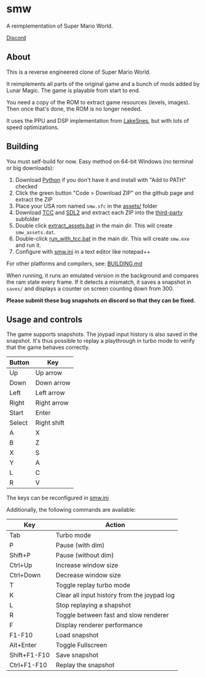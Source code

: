 # smw
A reimplementation of Super Mario World.

[Discord](https://discord.gg/AJJbJAzNNJ)

## About

This is a reverse engineered clone of Super Mario World.

It reimplements all parts of the original game and a bunch of mods added by Lunar Magic. The game is playable from start to end.

You need a copy of the ROM to extract game resources (levels, images). Then once that's done, the ROM is no longer needed.

It uses the PPU and DSP implementation from [LakeSnes](https://github.com/elzo-d/LakeSnes), but with lots of speed optimizations.

## Building

You must self-build for now. Easy method on 64-bit Windows (no terminal or big downloads):
1. Download [Python](https://www.python.org/ftp/python/3.11.4/python-3.11.4-amd64.exe) if you don't have it and install with "Add to PATH" checked
1. Click the green button "Code > Download ZIP" on the github page and extract the ZIP
1. Place your USA rom named `smw.sfc` in the [assets/](/assets/) folder
1. Download [TCC](https://github.com/FitzRoyX/tinycc/releases/download/tcc_20230519/tcc_20230519.zip) and [SDL2](https://github.com/libsdl-org/SDL/releases/download/release-2.28.1/SDL2-devel-2.28.1-VC.zip) and extract each ZIP into the [third-party](/third-party) subfolder
1. Double click [extract_assets.bat](/extract_assets.bat) in the main dir. This will create `smw_assets.dat`.
1. Double-click [run_with_tcc.bat](/run_with_tcc.bat) in the main dir. This will create `smw.exe` and run it.
1. Configure with [smw.ini](/smw.ini) in a text editor like notepad++

For other platforms and compilers, see: [BUILDING.md](/BUILDING.MD)

When running, it runs an emulated version in the background and compares the ram state every frame. If it detects a mismatch, it saves a snapshot in `saves/` and displays a counter on screen counting down from 300. 

**Please submit these bug snapshots on discord so that they can be fixed.**

## Usage and controls

The game supports snapshots. The joypad input history is also saved in the snapshot. It's thus possible to replay a playthrough in turbo mode to verify that the game behaves correctly.

| Button | Key         |
| ------ | ----------- |
| Up     | Up arrow    |
| Down   | Down arrow  |
| Left   | Left arrow  |
| Right  | Right arrow |
| Start  | Enter       |
| Select | Right shift |
| A      | X           |
| B      | Z           |
| X      | S           |
| Y      | A           |
| L      | C           |
| R      | V           |

The keys can be reconfigured in [smw.ini](/smw.ini)

Additionally, the following commands are available:

| Key | Action                |
| --- | --------------------- |
| Tab | Turbo mode |
| P   | Pause (with dim)                |
| Shift+P   | Pause (without dim)                |
| Ctrl+Up   | Increase window size                |
| Ctrl+Down   | Decrease window size                |
| T   | Toggle replay turbo mode  |
| K   | Clear all input history from the joypad log  |
| L   | Stop replaying a shapshot  |
| R   | Toggle between fast and slow renderer |
| F   | Display renderer performance |
| F1-F10 | Load snapshot      |
| Alt+Enter | Toggle Fullscreen     |
| Shift+F1-F10 | Save snapshot |
| Ctrl+F1-F10 | Replay the snapshot |
